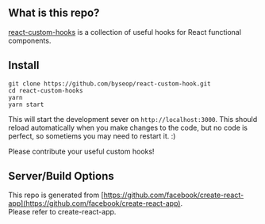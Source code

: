 ## What is this repo?  
[react-custom-hooks](https://github.com/byseop/react-custom-hook) is a collection of useful hooks for React functional components.  
  
## Install  
```
git clone https://github.com/byseop/react-custom-hook.git
cd react-custom-hooks
yarn
yarn start
```
This will start the development sever on <code>http://localhost:3000</code>. This should reload automatically when you make changes to the code, but no code is perfect, so sometiems you may need to restart it. :)  
  
Please contribute your useful custom hooks!  
  
## Server/Build Options  
This repo is generated from [https://github.com/facebook/create-react-app](https://github.com/facebook/create-react-app).  
Please refer to create-react-app.